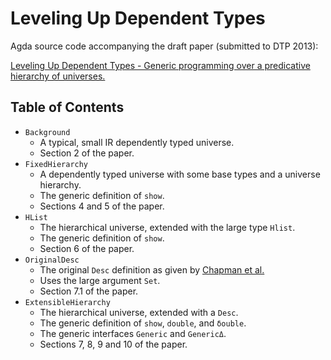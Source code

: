 Leveling Up Dependent Types
===========================

Agda source code accompanying the draft paper (submitted to DTP 2013):

[Leveling Up Dependent Types - Generic programming over a predicative hierarchy of universes.](http://bit.ly/10chSXL)

Table of Contents
-----------------

* `Background`
  * A typical, small IR dependently typed universe.
  * Section 2 of the paper.
* `FixedHierarchy`
  * A dependently typed universe with some base types and a universe hierarchy.
  * The generic definition of `show`.
  * Sections 4 and 5 of the paper.
* `HList`
  * The hierarchical universe, extended with the large type `Hlist`.
  * The generic definition of `show`.
  * Section 6 of the paper.
* `OriginalDesc`
  * The original `Desc` definition as given by [Chapman et al.](https://personal.cis.strath.ac.uk/pierreevariste.dagand/stuffs/levitation.pdf)
  * Uses the large argument `Set`.
  * Section 7.1 of the paper.
* `ExtensibleHierarchy`
  * The hierarchical universe, extended with a `Desc`.
  * The generic definition of `show`, `double`, and `δouble`.
  * The generic interfaces `Generic` and `GenericΔ`.
  * Sections 7, 8, 9 and 10 of the paper.
